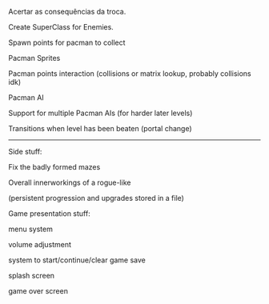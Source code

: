Acertar as consequências da troca.

Create SuperClass for Enemies.

Spawn points for pacman to collect

Pacman Sprites

Pacman points interaction (collisions or matrix lookup, probably collisions idk)

Pacman AI

Support for multiple Pacman AIs (for harder later levels)

Transitions when level has been beaten (portal change)

---
Side stuff:

Fix the badly formed mazes

Overall innerworkings of a rogue-like

(persistent progression and upgrades stored in a file)

Game presentation stuff: 

menu system 

volume adjustment

system to start/continue/clear game save

splash screen

game over screen

